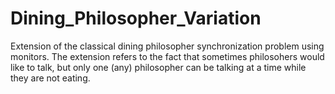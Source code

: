 # Dining_Philosopher_Variation
Extension of the classical dining philosopher synchronization problem using monitors.
The extension refers to the fact that sometimes philosohers would like to talk, but only one (any) philosopher can be talking at a time while they are not eating.
